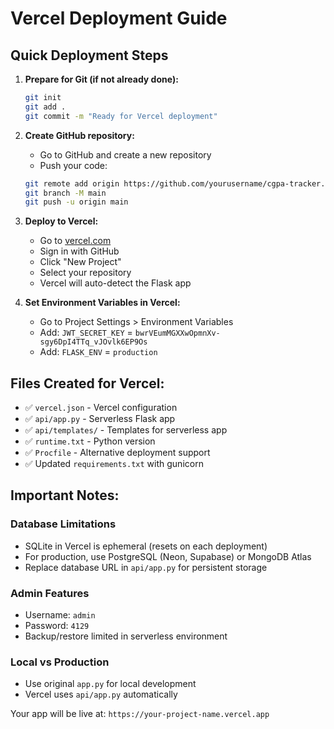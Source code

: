# Vercel Deployment Guide

## Quick Deployment Steps

1. **Prepare for Git (if not already done):**
   ```bash
   git init
   git add .
   git commit -m "Ready for Vercel deployment"
   ```

2. **Create GitHub repository:**
   - Go to GitHub and create a new repository
   - Push your code:
   ```bash
   git remote add origin https://github.com/yourusername/cgpa-tracker.git
   git branch -M main
   git push -u origin main
   ```

3. **Deploy to Vercel:**
   - Go to [vercel.com](https://vercel.com)
   - Sign in with GitHub
   - Click "New Project"
   - Select your repository
   - Vercel will auto-detect the Flask app

4. **Set Environment Variables in Vercel:**
   - Go to Project Settings > Environment Variables
   - Add: `JWT_SECRET_KEY` = `bwrVEumMGXXwOpmnXv-sgy6DpI4TTq_vJOvlk6EP9Os`
   - Add: `FLASK_ENV` = `production`

## Files Created for Vercel:

- ✅ `vercel.json` - Vercel configuration
- ✅ `api/app.py` - Serverless Flask app
- ✅ `api/templates/` - Templates for serverless app
- ✅ `runtime.txt` - Python version
- ✅ `Procfile` - Alternative deployment support
- ✅ Updated `requirements.txt` with gunicorn

## Important Notes:

### Database Limitations
- SQLite in Vercel is ephemeral (resets on each deployment)
- For production, use PostgreSQL (Neon, Supabase) or MongoDB Atlas
- Replace database URL in `api/app.py` for persistent storage

### Admin Features
- Username: `admin`
- Password: `4129`
- Backup/restore limited in serverless environment

### Local vs Production
- Use original `app.py` for local development
- Vercel uses `api/app.py` automatically

Your app will be live at: `https://your-project-name.vercel.app`

